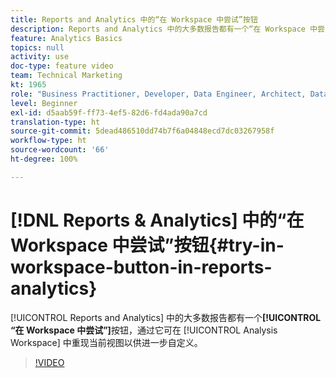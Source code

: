 ```yaml
---
title: Reports and Analytics 中的“在 Workspace 中尝试”按钮
description: Reports and Analytics 中的大多数报告都有一个“在 Workspace 中尝试”按钮，通过它可在 Analysis Workspace 中重现当前视图以供进一步自定义。
feature: Analytics Basics
topics: null
activity: use
doc-type: feature video
team: Technical Marketing
kt: 1965
role: "Business Practitioner, Developer, Data Engineer, Architect, Data Architect, Administrator, Leader"
level: Beginner
exl-id: d5aab59f-ff73-4ef5-82d6-fd4ada90a7cd
translation-type: ht
source-git-commit: 5dead486510dd74b7f6a04848ecd7dc03267958f
workflow-type: ht
source-wordcount: '66'
ht-degree: 100%

---
```


# [!DNL Reports & Analytics] 中的“在 Workspace 中尝试”按钮{#try-in-workspace-button-in-reports-analytics}

[!UICONTROL Reports and Analytics] 中的大多数报告都有一个&#x200B;**[!UICONTROL “在 Workspace 中尝试”]**&#x200B;按钮，通过它可在 [!UICONTROL Analysis Workspace] 中重现当前视图以供进一步自定义。

>[!VIDEO](https://video.tv.adobe.com/v/23959/?quality=12)
